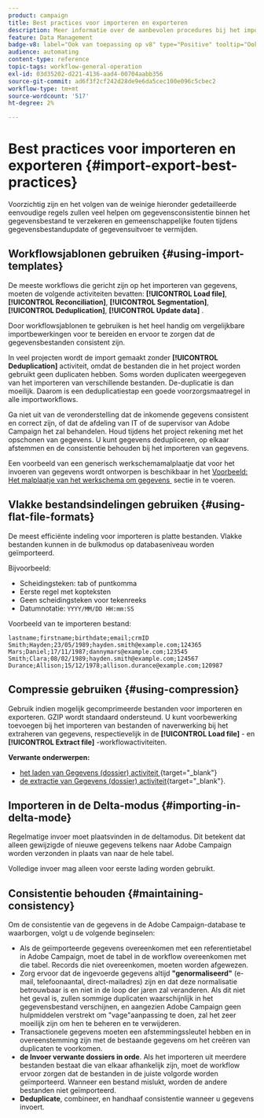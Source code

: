 ```yaml
---
product: campaign
title: Best practices voor importeren en exporteren
description: Meer informatie over de aanbevolen procedures bij het importeren of exporteren van gegevens
feature: Data Management
badge-v8: label="Ook van toepassing op v8" type="Positive" tooltip="Ook van toepassing op campagne v8"
audience: automating
content-type: reference
topic-tags: workflow-general-operation
exl-id: 03d35202-d221-4136-aad4-00704aabb356
source-git-commit: ad6f3f2cf242d28de9e6da5cec100e096c5cbec2
workflow-type: tm+mt
source-wordcount: '517'
ht-degree: 2%

---
```


# Best practices voor importeren en exporteren {#import-export-best-practices}



Voorzichtig zijn en het volgen van de weinige hieronder gedetailleerde eenvoudige regels zullen veel helpen om gegevensconsistentie binnen het gegevensbestand te verzekeren en gemeenschappelijke fouten tijdens gegevensbestandupdate of gegevensuitvoer te vermijden.

## Workflowsjablonen gebruiken {#using-import-templates}

De meeste workflows die gericht zijn op het importeren van gegevens, moeten de volgende activiteiten bevatten: **[!UICONTROL Load file]**, **[!UICONTROL Reconciliation]**, **[!UICONTROL Segmentation]**, **[!UICONTROL Deduplication]**, **[!UICONTROL Update data]** .

Door workflowsjablonen te gebruiken is het heel handig om vergelijkbare importbewerkingen voor te bereiden en ervoor te zorgen dat de gegevensbestanden consistent zijn.

In veel projecten wordt de import gemaakt zonder **[!UICONTROL Deduplication]** activiteit, omdat de bestanden die in het project worden gebruikt geen duplicaten hebben. Soms worden duplicaten weergegeven van het importeren van verschillende bestanden. De-duplicatie is dan moeilijk. Daarom is een deduplicatiestap een goede voorzorgsmaatregel in alle importworkflows.

Ga niet uit van de veronderstelling dat de inkomende gegevens consistent en correct zijn, of dat de afdeling van IT of de supervisor van Adobe Campaign het zal behandelen. Houd tijdens het project rekening met het opschonen van gegevens. U kunt gegevens dedupliceren, op elkaar afstemmen en de consistentie behouden bij het importeren van gegevens.

Een voorbeeld van een generisch werkschemamalplaatje dat voor het invoeren van gegevens wordt ontworpen is beschikbaar in het [&#x200B; Voorbeeld: Het malplaatje van het werkschema om gegevens &#x200B;](../../platform/using/creating-import-export-templates.md) sectie in te voeren.

## Vlakke bestandsindelingen gebruiken {#using-flat-file-formats}

De meest efficiënte indeling voor importeren is platte bestanden. Vlakke bestanden kunnen in de bulkmodus op databaseniveau worden geïmporteerd.

Bijvoorbeeld:

* Scheidingsteken: tab of puntkomma
* Eerste regel met kopteksten
* Geen scheidingsteken voor tekenreeks
* Datumnotatie: `YYYY/MM/DD HH:mm:SS`

Voorbeeld van te importeren bestand:

```
lastname;firstname;birthdate;email;crmID
Smith;Hayden;23/05/1989;hayden.smith@example.com;124365
Mars;Daniel;17/11/1987;dannymars@example.com;123545
Smith;Clara;08/02/1989;hayden.smith@example.com;124567
Durance;Allison;15/12/1978;allison.durance@example.com;120987
```

## Compressie gebruiken {#using-compression}

Gebruik indien mogelijk gecomprimeerde bestanden voor importeren en exporteren. GZIP wordt standaard ondersteund. U kunt voorbewerking toevoegen bij het importeren van bestanden of naverwerking bij het extraheren van gegevens, respectievelijk in de **[!UICONTROL Load file]** - en **[!UICONTROL Extract file]** -workflowactiviteiten.

**Verwante onderwerpen:**

* [&#x200B; het laden van Gegevens (dossier) activiteit &#x200B;](https://experienceleague.adobe.com/docs/campaign/automation/workflows/wf-activities/action-activities/data-loading-file.html){target="_blank"}
* [&#x200B; de extractie van Gegevens (dossier) activiteit &#x200B;](https://experienceleague.adobe.com/docs/campaign/automation/workflows/wf-activities/action-activities/extraction-file.html){target="_blank"}.

## Importeren in de Delta-modus {#importing-in-delta-mode}

Regelmatige invoer moet plaatsvinden in de deltamodus. Dit betekent dat alleen gewijzigde of nieuwe gegevens telkens naar Adobe Campaign worden verzonden in plaats van naar de hele tabel.

Volledige invoer mag alleen voor eerste lading worden gebruikt.

## Consistentie behouden {#maintaining-consistency}

Om de consistentie van de gegevens in de Adobe Campaign-database te waarborgen, volgt u de volgende beginselen:

* Als de geïmporteerde gegevens overeenkomen met een referentietabel in Adobe Campaign, moet de tabel in de workflow overeenkomen met die tabel. Records die niet overeenkomen, moeten worden afgewezen.
* Zorg ervoor dat de ingevoerde gegevens altijd **&quot;genormaliseerd&quot;** (e-mail, telefoonaantal, direct-mailadres) zijn en dat deze normalisatie betrouwbaar is en niet in de loop der jaren zal veranderen. Als dit niet het geval is, zullen sommige duplicaten waarschijnlijk in het gegevensbestand verschijnen, en aangezien Adobe Campaign geen hulpmiddelen verstrekt om &quot;vage&quot;aanpassing te doen, zal het zeer moeilijk zijn om hen te beheren en te verwijderen.
* Transactionele gegevens moeten een afstemmingssleutel hebben en in overeenstemming zijn met de bestaande gegevens om het creëren van duplicaten te voorkomen.
* **de Invoer verwante dossiers in orde**. Als het importeren uit meerdere bestanden bestaat die van elkaar afhankelijk zijn, moet de workflow ervoor zorgen dat de bestanden in de juiste volgorde worden geïmporteerd. Wanneer een bestand mislukt, worden de andere bestanden niet geïmporteerd.
* **Deduplicate**, combineer, en handhaaf consistentie wanneer u gegevens invoert.

